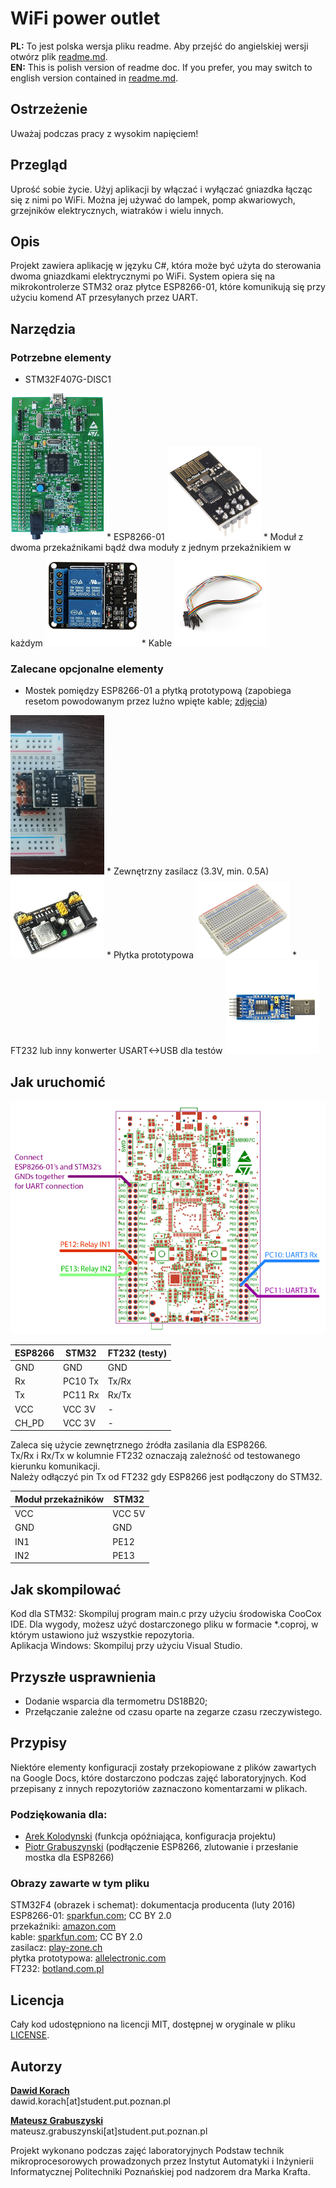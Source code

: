 # WiFi power outlet

**PL:** To jest polska wersja pliku readme. Aby przejść do angielskiej wersji otwórz plik [readme.md][ext0].  
**EN:** This is polish version of readme doc. If you prefer, you may switch to english version contained in [readme.md][ext0].  

## Ostrzeżenie
Uważaj podczas pracy z wysokim napięciem!

## Przegląd
Uprość sobie życie. Użyj aplikacji by włączać i wyłączać gniazdka łącząc się z nimi po WiFi. Można jej używać do lampek, pomp akwariowych, grzejników elektrycznych, wiatraków i wielu innych.

## Opis
Projekt zawiera aplikację w języku C#, która może być użyta do sterowania dwoma gniazdkami elektrycznymi po WiFi. System opiera się na mikrokontrolerze STM32 oraz płytce ESP8266-01, które komunikują się przy użyciu komend AT przesyłanych przez UART.

## Narzędzia
### Potrzebne elementy
* STM32F407G-DISC1  
<img src="readme-images/stm32f407g-disc1.jpg" alt="STM32F407G-DISC1" width="150px" />
* ESP8266-01  
<img src="readme-images/esp8266-01.jpg" alt="ESP8266" width="150px" />
* Moduł z dwoma przekaźnikami bądź dwa moduły z jednym przekaźnikiem w każdym  
<img src="readme-images/relays.jpg" alt="2 relay module" width="150px" />
* Kable  
<img src="readme-images/cables.jpg" alt="cables" width="150px" />

### Zalecane opcjonalne elementy
* Mostek pomiędzy ESP8266-01 a płytką prototypową (zapobiega resetom powodowanym przez luźno wpięte kable; [zdjęcia][ext12])  
<img src="readme-images/esp-bridge.jpg" alt="ESP8266 breadboard bridge" width="150px" />
* Zewnętrzny zasilacz (3.3V, min. 0.5A)  
<img src="readme-images/power-supply.jpg" alt="power supply" width="150px" />
* Płytka prototypowa  
<img src="readme-images/breadboard.jpg" alt="breadboard" width="150px" />
* FT232 lub inny konwerter USART<->USB dla testów  
<img src="readme-images/ft232.jpg" alt="FT232" width="150px" />

## Jak uruchomić
<img src="readme-images/connection-scheme.jpg" alt="Connection scheme" width="700px" />

| ESP8266 |  STM32  | FT232 (testy) |
|---------|---------|-------|
|   GND   |   GND   |  GND  |
|   Rx    | PC10 Tx |  Tx/Rx   | 
|   Tx    | PC11 Rx |  Rx/Tx   |
|   VCC   |  VCC 3V | - |
|  CH_PD  |  VCC 3V | - |
Zaleca się użycie zewnętrznego źródła zasilania dla ESP8266.  
Tx/Rx i Rx/Tx w kolumnie FT232 oznaczają zależność od testowanego kierunku komunikacji.  
Należy odłączyć pin Tx od FT232 gdy ESP8266 jest podłączony do STM32.

|  Moduł przekaźników  | STM32 |
|---------|---------|
|   VCC   |  VCC 5V |
|   GND   |   GND   |
|   IN1   |   PE12  |
|   IN2   |   PE13  |

## Jak skompilować
Kod dla STM32: Skompiluj program main.c przy użyciu środowiska CooCox IDE. Dla wygody, możesz użyć dostarczonego pliku w formacie *.coproj, w którym ustawiono już wszystkie repozytoria.  
Aplikacja Windows: Skompiluj przy użyciu Visual Studio.

## Przyszłe usprawnienia
- Dodanie wsparcia dla termometru DS18B20;
- Przełączanie zależne od czasu oparte na zegarze czasu rzeczywistego.

## Przypisy
Niektóre elementy konfiguracji zostały przekopiowane z plików zawartych na Google Docs, które dostarczono podczas zajęć laboratoryjnych. Kod przepisany z innych repozytoriów zaznaczono komentarzami w plikach.
### Podziękowania dla:
* [Arek Kolodynski][ext10] (funkcja opóźniająca, konfiguracja projektu)
* [Piotr Grabuszynski][ext11] (podłączenie ESP8266, zlutowanie i przesłanie mostka dla ESP8266)

### Obrazy zawarte w tym pliku
STM32F4 (obrazek i schemat): dokumentacja producenta (luty 2016)  
ESP8266-01: [sparkfun.com][ext1]; CC BY 2.0  
przekaźniki: [amazon.com][ext2]  
kable: [sparkfun.com][ext3]; CC BY 2.0  
zasilacz: [play-zone.ch][ext4]  
płytka prototypowa: [allelectronic.com][ext5]  
FT232: [botland.com.pl][ext6]  

## Licencja
Cały kod udostępniono na licencji MIT, dostępnej w oryginale w pliku [LICENSE][ext7].

## Autorzy
**[Dawid Korach][ext8]**  
dawid.korach[at]student.put.poznan.pl  
  
**[Mateusz Grabuszyski][ext9]**  
mateusz.grabuszynski[at]student.put.poznan.pl

Projekt wykonano podczas zajęć laboratoryjnych Podstaw technik mikroprocesorowych prowadzonych przez Instytut Automatyki i Inżynierii Informatycznej Politechniki Poznańskiej pod nadzorem dra Marka Krafta.

<!--LINKS-->
[ext0]: readme.PL.md
[ext1]: sparkfun.com/products/13678
[ext2]: https://www.amazon.co.uk/2-Channel-Module-Shield-Arduino-Electronic-x/dp/B00CRVYIMG
[ext3]: sparkfun.co/products/9556
[ext4]: http://www.play-zone.ch/en/ywrobot-3-3v-5v-power-adapter-fur-breadboards-mit-gruner-led.html
[ext5]: http://www.allelectronics.com/item/pb-400/solderless-breadboard-400-contacts/1.html
[ext6]: https://botland.com.pl/konwertery-usb-uart-rs232-rs485/4502-konwerter-usb-uart-ft232.html
[ext7]: LICENSE
[ext8]: https://github.com/E34tf
[ext9]: https://github.com/MateuszGrabuszynski
[ext10]: https://github.com/ArkadiuszKolodynski
[ext11]: https://github.com/piograbu
[ext12]: readme-images/esp-bridge-more.jpg